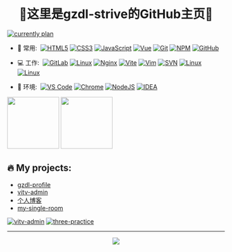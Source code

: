 <h1 align="center">🔭这里是gzdl-strive的GitHub主页🔭</h1>

<a href="https://github.com/gzdl-strive" target="_blank"><img src="https://readme-typing-svg.demolab.com?font=%E6%A5%B7%E4%BD%93&size=30&pause=1000&color=1572B6&width=800&lines=🎯当前计划【TCP/IP-IP协议、SHELL】" alt="currently plan" /></a>

- 🚀 常用:&nbsp;&nbsp;[![HTML5](https://img.shields.io/badge/-HTML5-E34F26?logo=html5&logoColor=white)](https://developer.mozilla.org/zh-CN/docs/Glossary/HTML5)&nbsp;[![CSS3](https://img.shields.io/badge/-CSS3-1572B6?logo=css3)](https://developer.mozilla.org/zh-CN/docs/Web/CSS)&nbsp;[![JavaScript](https://img.shields.io/badge/JavaScript-000000?logo=JavaScript&logoColor=FFCA28)](https://developer.mozilla.org/zh-CN/docs/Web/JavaScript)&nbsp;[![Vue](https://img.shields.io/badge/Vue.js-35495E?logo=vue.js&logoColor=4FC08D)](https://cn.vuejs.org/)&nbsp;[![Git](https://img.shields.io/badge/-Git-000000?logo=git&logoColor=FF7043)](https://gzdl-strive.github.io/)&nbsp;[![NPM](https://img.shields.io/badge/-NPM-2875E3?logo=npm&logoColor=029137)](https://www.npmjs.com/)&nbsp;[![GitHub](https://img.shields.io/badge/-GitHub-181717?logo=github)](https://github.com/gzdl-strive)

- 💻 工作:&nbsp;&nbsp;[![GitLab](https://img.shields.io/badge/-GitLab-FCA121?logo=gitlab)](https://gzdl-strive.github.io/)&nbsp;[![Linux](https://img.shields.io/badge/-Linux-F16061?logo=linux&logoColor=000)](https://gzdl-strive.github.io/)&nbsp;[![Nginx](https://img.shields.io/badge/-Nginx-F6C915?logo=nginx&logoColor=029137)](https://gzdl-strive.github.io/)&nbsp;[![Vite](https://img.shields.io/badge/-Vite-35495E?logo=Vite)](https://vitejs.cn/)&nbsp;[![Vim](https://img.shields.io/badge/-Vim-1572B6?logo=Vim)](https://github.com/gzdl-strive)&nbsp;[![SVN](https://img.shields.io/badge/-SVN-000000?&logo=subversion)](https://github.com/gzdl-strive)&nbsp;[![Linux](https://img.shields.io/badge/-Postman-666666?logo=Postman)](https://gzdl-strive.github.io/)&nbsp;[![Linux](https://img.shields.io/badge/-FileZilla-000000?logo=FileZilla&logoColor=bc0000)](https://gzdl-strive.github.io/)

- 🌱 环境:&nbsp;&nbsp;[![VS Code](https://img.shields.io/badge/-VS%20Code-007ACC?logo=visual-studio-code)](https://gzdl-strive.github.io/)&nbsp;[![Chrome](https://img.shields.io/badge/-Chrome-35495E?logo=Google-Chrome)](https://gzdl-strive.github.io/)&nbsp;[![NodeJS](https://img.shields.io/badge/-Node.js-000000?logo=Node.js)](https://gzdl-strive.github.io/)&nbsp;[![IDEA](https://img.shields.io/badge/-IDEA-1572B6?logo=IntelliJ-IDEA&logoColor=000000)](https://gzdl-strive.github.io/)

<span><img src="https://github-readme-stats.vercel.app/api/top-langs/?username=gzdl-strive&layout=compact" height="120px" /></span>
<span><img height="120px" src="https://github-readme-stats.vercel.app/api?username=gzdl-strive&hide_title=true&hide_border=true&show_icons=true&line_height=21&text_color=000&icon_color=000&bg_color=ffffff&theme=graywhite" /> </span>

🔥 My projects:
-----------------------
- [gzdl-profile](http://124.222.103.60:8890 "responsive-profile")
- [vitv-admin](http://124.222.103.60/ "vitv-admin")
- [个人博客](https://gzdl-strive.github.io/)
- [my-single-room](http://124.222.103.60:8888 "my single room")

[![vitv-admin](https://github-readme-stats.vercel.app/api/pin/?username=gzdl-strive&repo=vitv-admin)](https://github.com/gzdl-strive/vitv-admin)
[![three-practice](https://github-readme-stats.vercel.app/api/pin/?username=gzdl-strive&repo=three-project)](https://github.com/gzdl-strive/three-project)

<hr />
<div align="center">
  <img src="https://github-readme-streak-stats.herokuapp.com/?user=gzdl-strive" />
</div>
